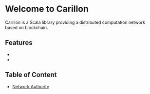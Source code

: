# Welcome to Carillon

Carillon is a Scala library providing a distributed computation network based on blockchain.

## Features
* 
* 

## Table of Content

* [Network Authority](Network-Authority.md)
